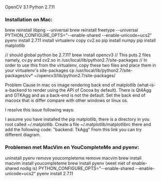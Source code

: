 OpenCV 3.1
Python 2.7.11

### Installation on Mac:


brew reinstall libpng --universal
brew reinstall freetype --universal
PYTHON_CONFIGURE_OPTS="--enable-shared --enable-unicode=ucs2"  pyenv install 2.7.11 
install virtualenv
copy cv2.so
pip install numpy
pip install matplotlib 

// should global python be 2.7.11?
brew install opencv3
// This puts 2 files namely, cv.py and cv2.so in /usr/local/lib/python2.7/site-packages
// In order to use this from the virtualenv, copy these two files and place them in your virtualenv's site-packages
cp /usr/local/lib/python2.7/site-packages/cv* ~/opencv3/lib/python2.7/site-packages/

Problem Cause In mac os image rendering back end of matplotlib (what-is-a-backend to render using the API of Cocoa by default). There is Qt4Agg and GTKAgg and as a back-end is not the default. Set the back end of macosx that is differ compare with other windows or linux os.

I resolve this issue following ways:

I assume you have installed the pip matplotlib, there is a directory in you root called ~/.matplotlib.
Create a file ~/.matplotlib/matplotlibrc there and add the following code: "backend: TkAgg"
From this link you can try different diagram.

### Problemen met MacVim en YouCompleteMe and pyenv:

uninstall pyenv
remove youcompleteme
remove macvim
brew install macvim
install youcompleteme
brew install pyenv
(weet niet of enable-shared nodig is)
PYTHON_CONFIGURE_OPTS="--enable-shared --enable-unicode=ucs2"  pyenv install 2.7.11 
